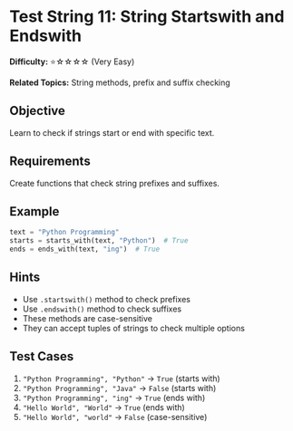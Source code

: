 # Test String 11: String Startswith and Endswith

**Difficulty:** ⭐☆☆☆☆ (Very Easy)

**Related Topics:** String methods, prefix and suffix checking

## Objective

Learn to check if strings start or end with specific text.

## Requirements

Create functions that check string prefixes and suffixes.

## Example

```python
text = "Python Programming"
starts = starts_with(text, "Python")  # True
ends = ends_with(text, "ing")  # True
```

## Hints

- Use `.startswith()` method to check prefixes
- Use `.endswith()` method to check suffixes
- These methods are case-sensitive
- They can accept tuples of strings to check multiple options

## Test Cases

1. `"Python Programming", "Python"` → `True` (starts with)
2. `"Python Programming", "Java"` → `False` (starts with)
3. `"Python Programming", "ing"` → `True` (ends with)
4. `"Hello World", "World"` → `True` (ends with)
5. `"Hello World", "world"` → `False` (case-sensitive)
